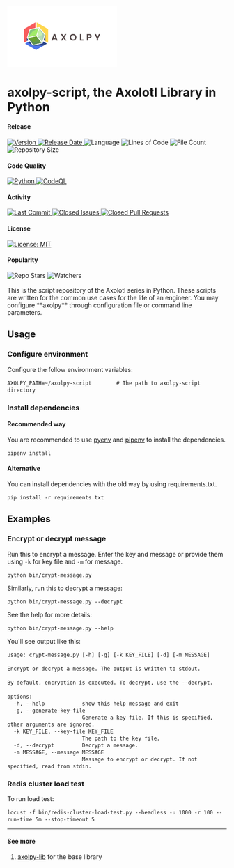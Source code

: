 <img src="images/axolpy-logo-transparent.svg" width="50%" />

# axolpy-script, the Axolotl Library in Python
#### Release
<div align="left">
  <a href="https://github.com/tchiunam/axolpy-script/releases">
    <img alt="Version" src="https://img.shields.io/github/v/release/tchiunam/axolpy-script?sort=semver" />
  </a>
  <a href="https://github.com/tchiunam/axolpy-script/releases">
    <img alt="Release Date" src="https://img.shields.io/github/release-date/tchiunam/axolpy-script" />
  </a>
  <img alt="Language" src="https://img.shields.io/github/languages/count/tchiunam/axolpy-script" />
  <img alt="Lines of Code" src="https://img.shields.io/tokei/lines/github/tchiunam/axolpy-script" />
  <img alt="File Count" src="https://img.shields.io/github/directory-file-count/tchiunam/axolpy-script" />
  <img alt="Repository Size" src="https://img.shields.io/github/repo-size/tchiunam/axolpy-script.svg?label=Repo%20size" />
</div>

#### Code Quality
<div align="left">
  <a href="https://github.com/tchiunam/axolpy-script/actions/workflows/python.yaml">
    <img alt="Python" src="https://github.com/tchiunam/axolpy-script/actions/workflows/python.yaml/badge.svg" />
  </a>
  <a href="https://github.com/tchiunam/axolpy-script/actions/workflows/codeql-analysis.yaml">
    <img alt="CodeQL" src="https://github.com/tchiunam/axolpy-script/actions/workflows/codeql-analysis.yaml/badge.svg" />
  </a>
</div>

#### Activity
<div align="left">
  <a href="https://github.com/tchiunam/axolpy-script/commits/main">
    <img alt="Last Commit" src="https://img.shields.io/github/last-commit/tchiunam/axolpy-script" />
  </a>
  <a href="https://github.com/tchiunam/axolpy-script/issues?q=is%3Aissue+is%3Aclosed">
    <img alt="Closed Issues" src="https://img.shields.io/github/issues-closed/tchiunam/axolpy-script" />
  </a>
  <a href="https://github.com/tchiunam/axolpy-script/pulls?q=is%3Apr+is%3Aclosed">
    <img alt="Closed Pull Requests" src="https://img.shields.io/github/issues-pr-closed/tchiunam/axolpy-script" />
  </a>
</div>

#### License
<div align="left">
  <a href="https://opensource.org/licenses/MIT">
    <img alt="License: MIT" src="https://img.shields.io/github/license/tchiunam/axolpy-script" />
  </a>
</div>

#### Popularity
<div align="left">
  <img alt="Repo Stars" src="https://img.shields.io/github/stars/tchiunam/axolpy-script?style=social" />
  <img alt="Watchers" src="https://img.shields.io/github/watchers/tchiunam/axolpy-script?style=social" />
</div>

<br />
This is the script repository of the Axolotl series in Python. These
scripts are written for the common use cases for the life of an engineer.
You may configure **axolpy** through configuration file or command
line parameters.

## Usage
### Configure environment
Configure the follow environment variables:
```
AXOLPY_PATH=~/axolpy-script        # The path to axolpy-script directory
```

### Install dependencies
#### Recommended way
You are recommended to use [pyenv](https://github.com/pyenv/pyenv) and [pipenv](https://github.com/pypa/pipenv) to install the dependencies.
```
pipenv install
```

#### Alternative
You can install dependencies with the old way by using requirements.txt.
```
pip install -r requirements.txt
```

## Examples
### Encrypt or decrypt message
Run this to encrypt a message. Enter the key and message or provide them using `-k` for key file and `-m` for message.
```console
python bin/crypt-message.py
```
Similarly, run this to decrypt a message:
```console
python bin/crypt-message.py --decrypt
```

See the help for more details:
```console
python bin/crypt-message.py --help
```
You'll see output like this:
```console
usage: crypt-message.py [-h] [-g] [-k KEY_FILE] [-d] [-m MESSAGE]

Encrypt or decrypt a message. The output is written to stdout.

By default, encryption is executed. To decrypt, use the --decrypt.

options:
  -h, --help            show this help message and exit
  -g, --generate-key-file
                        Generate a key file. If this is specified, other arguments are ignored.
  -k KEY_FILE, --key-file KEY_FILE
                        The path to the key file.
  -d, --decrypt         Decrypt a message.
  -m MESSAGE, --message MESSAGE
                        Message to encrypt or decrypt. If not specified, read from stdin.
```

### Redis cluster load test
To run load test:
```console
locust -f bin/redis-cluster-load-test.py --headless -u 1000 -r 100 --run-time 5m --stop-timeout 5
```

---
#### See more  
1. [axolpy-lib](https://github.com/tchiunam/axolpy-lib) for the base library
